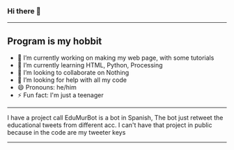 ### Hi there 👋

---
## Program is my hobbit

- 🔭 I’m currently working on making my web page, with some tutorials
- 🌱 I’m currently learning HTML, Python, Processing
- 👯 I’m looking to collaborate on Nothing
- 🤔 I’m looking for help with all my code
- 😄 Pronouns: he/him
- ⚡ Fun fact: I'm just a teenager
---

I have a project call EduMurBot is a bot in Spanish, 
The bot just retweet the educational tweets from different acc.
I can't have that project in public because in the code are my tweeter keys

---
